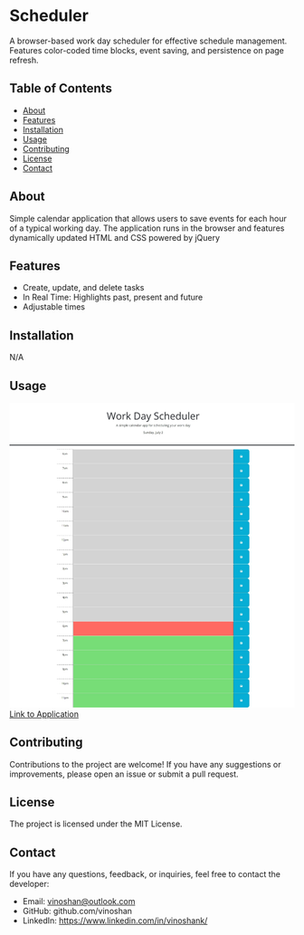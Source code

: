 # Scheduler

A browser-based work day scheduler for effective schedule management. Features color-coded time blocks, event saving, and persistence on page refresh.

## Table of Contents

- [About](#about)
- [Features](#features)
- [Installation](#installation)
- [Usage](#usage)
- [Contributing](#contributing)
- [License](#license)
- [Contact](#contact)

## About

Simple calendar application that allows users to save events for each hour of a typical working day. The application runs in the browser and features dynamically updated HTML and CSS powered by jQuery

## Features

- Create, update, and delete tasks
- In Real Time: Highlights past, present and future
- Adjustable times

## Installation

N/A

## Usage

![Screenshot of Home Page](./assets/imgs/screenshot.jpeg?raw=true "Screenshot of Website")
[Link to Application](https://vinoshan.github.io/Scheduler/)

## Contributing

Contributions to the project are welcome! If you have any suggestions or improvements, please open an issue or submit a pull request.

## License

The project is licensed under the MIT License.

## Contact
If you have any questions, feedback, or inquiries, feel free to contact the developer:

- Email: vinoshan@outlook.com 
- GitHub: github.com/vinoshan 
- LinkedIn: https://www.linkedin.com/in/vinoshank/
